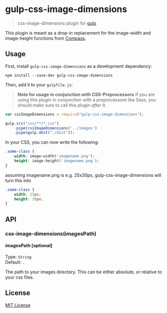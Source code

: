 # gulp-css-image-dimensions
> css-image-dimensions plugin for [gulp](https://github.com/wearefractal/gulp)

This plugin is meant as a drop-in replacement for the image-width and image-height functions from
[Compass](http://compass-style.org/reference/compass/helpers/image-dimensions/).

## Usage

First, install `gulp-css-image-dimensions` as a development dependency:

```shell
npm install --save-dev gulp-css-image-dimensions
```

Then, add it to your `gulpfile.js`:

> **Note for usage in conjunction with CSS-Preprocessors**
> If you are using this plugin in conjunction with a preprocessore like Sass,
> you should make sure to call this plugin *after* it.

```javascript
var cssImageDimensions = require("gulp-css-image-dimensions");

gulp.src("css/**/*.css")
	.pipe(cssImageDimensions('../images')
	.pipe(gulp.dest("./dist"));
```

In your CSS, you can now write the following:

```css
.some-class {
	width: image-width('imagename.png');
	height: image-height('imagename.png');
}
```

assuming imagename.png is e.g. 25x30px, gulp-css-image-dimensions will turn this into

```css
.some-class {
	width: 25px;
	height: 30px;
}
```

## API

### css-image-dimensions(imagesPath)

#### imagesPath [optional]
Type: `String`  
Default: `.`

The path to your images directory. This can be either absolute, or relative to your css files.

## License

[MIT License](http://en.wikipedia.org/wiki/MIT_License)
